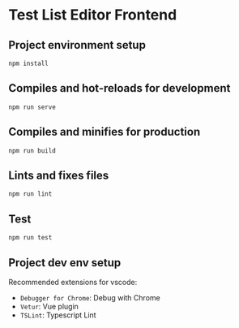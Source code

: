 # Test List Editor Frontend
## Project environment setup
```
npm install
```

## Compiles and hot-reloads for development
```
npm run serve
```

## Compiles and minifies for production
```
npm run build
```

## Lints and fixes files
```
npm run lint
```

## Test
```
npm run test
```

## Project dev env setup
Recommended extensions for vscode:
 - `Debugger for Chrome`: Debug with Chrome
 - `Vetur`: Vue plugin
 - `TSLint`: Typescript Lint

